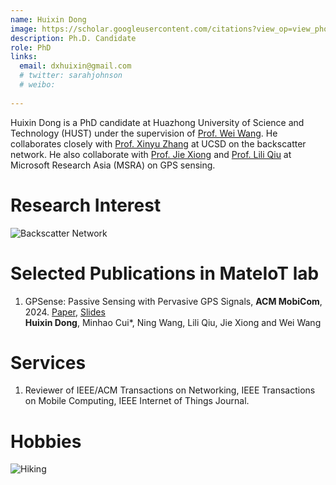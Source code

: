 ```yaml
---
name: Huixin Dong
image: https://scholar.googleusercontent.com/citations?view_op=view_photo&user=5XROK7EAAAAJ&citpid=2
description: Ph.D. Candidate
role: PhD
links:
  email: dxhuixin@gmail.com
  # twitter: sarahjohnson
  # weibo:
  
---
```


Huixin Dong is a PhD candidate at Huazhong University of Science and Technology (HUST) under the supervision of [Prof. Wei Wang](https://eic.hust.edu.cn/professor/wangwei/index.html). 
He collaborates closely with [Prof. Xinyu Zhang](http://xyzhang.ucsd.edu/) at UCSD on the backscatter network. He also collaborate with [Prof. Jie Xiong](https://people.cs.umass.edu/~jxiong/) and [Prof. Lili Qiu](https://www.cs.utexas.edu/~lili/) at Microsoft Research Asia (MSRA) on GPS sensing.

Research Interest
======
![Backscatter Network](https://www.researchgate.net/profile/Joshua-Smith-94/publication/262411741/figure/fig5/AS:668631771926531@1536425645208/Ambient-Backscatter-Communication-between-two-battery-free-devices-One-such-device.png)  


Selected Publications in MateIoT lab
======
1. GPSense: Passive Sensing with Pervasive GPS Signals, **ACM MobiCom**, 2024. [Paper](https://dl.acm.org/doi/abs/10.1145/3570361.3592511), [Slides](https://sigmobile.org/mobicom/2023/media/presentations/DongGPSMirror.pptx)  
   **Huixin Dong**, Minhao Cui*, Ning Wang, Lili Qiu, Jie Xiong and Wei Wang
      
Services
======
1. Reviewer of IEEE/ACM Transactions on Networking, IEEE Transactions on Mobile Computing, IEEE Internet of Things Journal.

Hobbies
======
![Hiking](https://cdn.britannica.com/94/125794-050-FB09B3F4/Hikers-Gore-Range-Mountains-Denver.jpg?w=400&h=300&c=crop) 